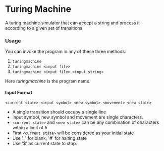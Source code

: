 Turing Machine
==============

A turing machine simulator that can accept a string and process it according to a given set of transitions.

### Usage

You can invoke the program in any of these three methods:

1. `turingmachine`
1. `turingmachine <input file>`
1. `turingmachine <input file> <input string>`
 
Here *turingmachine* is the program name.

#### Input Format

`<current state> <input symbol> <new symbol> <movement> <new state>`

* A single transition should occupy a single line
* input symbol, new symbol and movement are single characters.
* `<current state>` and `<new state>` can be any combination of characters within a limit of 5
* First `<current state>` will be considered as your initial state
* Use '_' for blank, '#' for halting state
* Use '$' as current state to stop.
